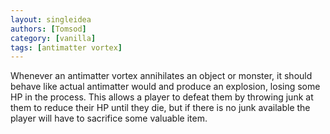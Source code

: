 ```yaml
---
layout: singleidea
authors: [Tomsod]
category: [vanilla]
tags: [antimatter vortex]
---
```

Whenever an antimatter vortex annihilates an object or monster, it should
behave like actual antimatter would and produce an explosion, losing some HP in
the process. This allows a player to defeat them by throwing junk at them to
reduce their HP until they die, but if there is no junk available the player
will have to sacrifice some valuable item.
